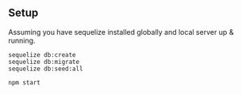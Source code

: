 ## Setup

Assuming you have sequelize installed globally and local server up & running.

```
sequelize db:create
sequelize db:migrate
sequelize db:seed:all
```

```
npm start
```